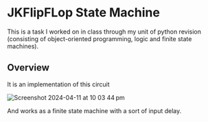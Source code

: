 # JKFlipFLop State Machine
This is a task I worked on in class through my unit of python revision (consisting of object-oriented programming, logic and finite state machines).

## Overview
It is an implementation of this circuit

![Screenshot 2024-04-11 at 10 03 44 pm](https://github.com/user082374747/jkcircuit/assets/143089857/08725750-09da-4f2d-bb7c-e1946b9a986b)

And works as a finite state machine with a sort of input delay.

